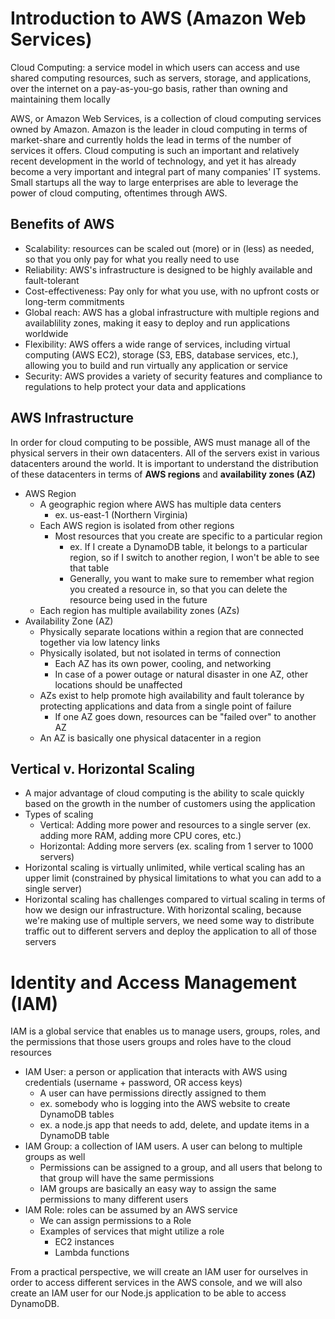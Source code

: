 # Introduction to AWS (Amazon Web Services)

Cloud Computing: a service model in which users can access and use shared computing resources, such as servers, storage, and applications, over the internet on a pay-as-you-go basis, rather than owning and maintaining them locally

AWS, or Amazon Web Services, is a collection of cloud computing services owned by Amazon. Amazon is the leader in cloud computing in terms of market-share and currently holds the lead in terms of the number of services it offers. Cloud computing is such an important and relatively recent development in the world of technology, and yet it has already become a very important and integral part of many companies' IT systems. Small startups all the way to large enterprises are able to leverage the power of cloud computing, oftentimes through AWS.

## Benefits of AWS
- Scalability: resources can be scaled out (more) or in (less) as needed, so that you only pay for what you really need to use
- Reliability: AWS's infrastructure is designed to be highly available and fault-tolerant
- Cost-effectiveness: Pay only for what you use, with no upfront costs or long-term commitments
- Global reach: AWS has a global infrastructure with multiple regions and availablility zones, making it easy to deploy and run applications worldwide
- Flexibility: AWS offers a wide range of services, including virtual computing (AWS EC2), storage (S3, EBS, database services, etc.), allowing you to build and run virtually any application or service
- Security: AWS provides a variety of security features and compliance to regulations to help protect your data and applications

## AWS Infrastructure
In order for cloud computing to be possible, AWS must manage all of the physical servers in their own datacenters. All of the servers exist in various datacenters around the world. It is important to understand the distribution of these datacenters in terms of **AWS regions** and **availability zones (AZ)**
- AWS Region
    - A geographic region where AWS has multiple data centers
        - ex. us-east-1 (Northern Virginia)
    - Each AWS region is isolated from other regions
        - Most resources that you create are specific to a particular region
            - ex. If I create a DynamoDB table, it belongs to a particular region, so if I switch to another region, I won't be able to see that table
            - Generally, you want to make sure to remember what region you created a resource in, so that you can delete the resource being used in the future
    - Each region has multiple availability zones (AZs)
- Availability Zone (AZ)
    - Physically separate locations within a region that are connected together via low latency links
    - Physically isolated, but not isolated in terms of connection
        - Each AZ has its own power, cooling, and networking
        - In case of a power outage or natural disaster in one AZ, other locations should be unaffected
    - AZs exist to help promote high availability and fault tolerance by protecting applications and data from a single point of failure
        - If one AZ goes down, resources can be "failed over" to another AZ
    - An AZ is basically one physical datacenter in a region

## Vertical v. Horizontal Scaling
- A major advantage of cloud computing is the ability to scale quickly based on the growth in the number of customers using the application
- Types of scaling
    - Vertical: Adding more power and resources to a single server (ex. adding more RAM, adding more CPU cores, etc.)
    - Horizontal: Adding more servers (ex. scaling from 1 server to 1000 servers)
- Horizontal scaling is virtually unlimited, while vertical scaling has an upper limit (constrained by physical limitations to what you can add to a single server)
- Horizontal scaling has challenges compared to virtual scaling in terms of how we design our infrastructure. With horizontal scaling, because we're making use of multiple servers, we need some way to distribute traffic out to different servers and deploy the application to all of those servers

# Identity and Access Management (IAM)
IAM is a global service that enables us to manage users, groups, roles, and the permissions that those users groups and roles have to the cloud resources
- IAM User: a person or application that interacts with AWS using credentials (username + password, OR access keys)
    - A user can have permissions directly assigned to them
    - ex. somebody who is logging into the AWS website to create DynamoDB tables
    - ex. a node.js app that needs to add, delete, and update items in a DynamoDB table
- IAM Group: a collection of IAM users. A user can belong to multiple groups as well
    - Permissions can be assigned to a group, and all users that belong to that group will have the same permissions
    - IAM groups are basically an easy way to assign the same permissions to many different users
- IAM Role: roles can be assumed by an AWS service
    - We can assign permissions to a Role
    - Examples of services that might utilize a role
        - EC2 instances
        - Lambda functions

From a practical perspective, we will create an IAM user for ourselves in order to access different services in the AWS console, and we will also create an IAM user for our Node.js application to be able to access DynamoDB.
